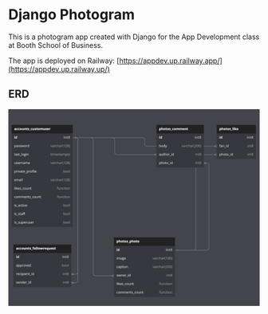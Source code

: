 # Django Photogram

This is a photogram app created with Django for the App Development class at Booth School of Business.

The app is deployed on Railway: [https://appdev.up.railway.app/](https://appdev.up.railway.up/)

## ERD

![](ERD.png)

